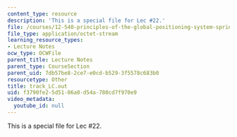 ```yaml
---
content_type: resource
description: 'This is a special file for Lec #22.'
file: /courses/12-540-principles-of-the-global-positioning-system-spring-2012/f3790fe25d5106a0d54a780cd7f970e9_track_LC.out
file_type: application/octet-stream
learning_resource_types:
- Lecture Notes
ocw_type: OCWFile
parent_title: Lecture Notes
parent_type: CourseSection
parent_uid: 7db57be8-2ce7-e0cd-b529-3f5578c683b0
resourcetype: Other
title: track_LC.out
uid: f3790fe2-5d51-06a0-d54a-780cd7f970e9
video_metadata:
  youtube_id: null
---
```

This is a special file for Lec #22.


